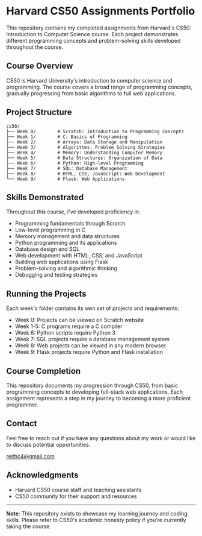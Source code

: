 # Harvard CS50 Assignments Portfolio

This repository contains my completed assignments from Harvard's CS50: Introduction to Computer Science course. Each project demonstrates different programming concepts and problem-solving skills developed throughout the course.

## Course Overview

CS50 is Harvard University's introduction to computer science and programming. The course covers a broad range of programming concepts, gradually progressing from basic algorithms to full web applications.

## Project Structure

```
cs50/
├── Week 0/        # Scratch: Introduction to Programming Concepts
├── Week 1/        # C: Basics of Programming
├── Week 2/        # Arrays: Data Storage and Manipulation
├── Week 3/        # Algorithms: Problem Solving Strategies
├── Week 4/        # Memory: Understanding Computer Memory
├── Week 5/        # Data Structures: Organization of Data
├── Week 6/        # Python: High-level Programming
├── Week 7/        # SQL: Database Management
├── Week 8/        # HTML, CSS, JavaScript: Web Development
└── Week 9/        # Flask: Web Applications
```

## Skills Demonstrated

Throughout this course, I've developed proficiency in:
- Programming fundamentals through Scratch
- Low-level programming in C
- Memory management and data structures
- Python programming and its applications
- Database design and SQL
- Web development with HTML, CSS, and JavaScript
- Building web applications using Flask
- Problem-solving and algorithmic thinking
- Debugging and testing strategies

## Running the Projects

Each week's folder contains its own set of projects and requirements:
- Week 0: Projects can be viewed on Scratch website
- Week 1-5: C programs require a C compiler
- Week 6: Python scripts require Python 3
- Week 7: SQL projects require a database management system
- Week 8: Web projects can be viewed in any modern browser
- Week 9: Flask projects require Python and Flask installation

## Course Completion

This repository documents my progression through CS50, from basic programming concepts to developing full-stack web applications. Each assignment represents a step in my journey to becoming a more proficient programmer.

## Contact

Feel free to reach out if you have any questions about my work or would like to discuss potential opportunities.

reithc4@gmail.com

## Acknowledgments

- Harvard CS50 course staff and teaching assistants
- CS50 community for their support and resources

---
**Note**: This repository exists to showcase my learning journey and coding skills. Please refer to CS50's academic honesty policy if you're currently taking the course.